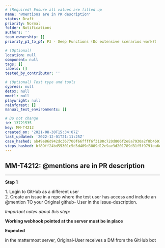 ```yaml
---
# (Required) Ensure all values are filled up
name: '@mentions are in PR description'
status: Draft
priority: Normal
folder: Notifications
authors: ''
team_ownership: []
priority_p1_to_p4: P3 - Deep Functions (Do extensive scenarios work?)

# (Optional)
location: null
component: null
tags: []
labels: []
tested_by_contributor: ''

# (Optional) Test type and tools
cypress: null
detox: null
mmctl: null
playwright: null
rainforest: []
manual_test_environments: []

# Do not change
id: 13721535
key: MM-T4212
created_on: '2021-08-30T15:34:07Z'
last_updated: '2022-12-01T21:11:25Z'
case_hashed: ab49e86d942dc367700f66ffff6f3180c720d806f2e8a7930a2f8b4691133948deede47fb01ec912e48e8315c5702753
steps_hashed: bf89ff24bd55301c5d5d409d3009d12e9ae3d201789d31f5f9791ea6eb898431a7773f83f63b8cfdae292b40a161272f
---
```


<!-- (Auto-generated) Based on frontmatter's "key" and "name" -->

## MM-T4212: @mentions are in PR description

---

**Step 1**

1\. Login to GitHub as a different user\
2\. Create an issue in a repo where the test user has access and include an @mention TO your Original github- User in the Issue-description.

_Important notes about this step:_

**Working webhook pointed at the server must be in place**

**Expected**

in the mattermost server, Original-User receives a DM from the GitHub bot

